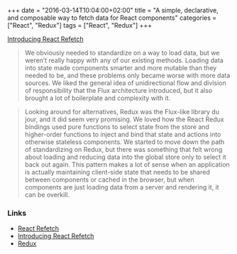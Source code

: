 +++
date = "2016-03-14T10:04:00+02:00"
title = "A simple, declarative, and composable way to fetch data for React components"
categories = ["React", "Redux"]
tags = ["React", "Redux"]
+++

[Introducing React Refetch](https://engineering.heroku.com/blogs/2015-12-16-react-refetch/)

> We obviously needed to standardize on a way to load data, but we weren’t really happy with any of our existing methods. Loading data into state made components smarter and more mutable than they needed to be, and these problems only became worse with more data sources. We liked the general idea of unidirectional flow and division of responsibility that the Flux architecture introduced, but it also brought a lot of boilerplate and complexity with it.

> Looking around for alternatives, Redux was the Flux-like library du jour, and it did seem very promising. We loved how the React Redux bindings used pure functions to select state from the store and higher-order functions to inject and bind that state and actions into otherwise stateless components. We started to move down the path of standardizing on Redux, but there was something that felt wrong about loading and reducing data into the global store only to select it back out again. This pattern makes a lot of sense when an application is actually maintaining client-side state that needs to be shared between components or cached in the browser, but when components are just loading data from a server and rendering it, it can be overkill.

### Links
* [React Refetch](https://github.com/heroku/react-refetch)
* [Introducing React Refetch](https://engineering.heroku.com/blogs/2015-12-16-react-refetch/)
* [Redux](http://redux.js.org/)
